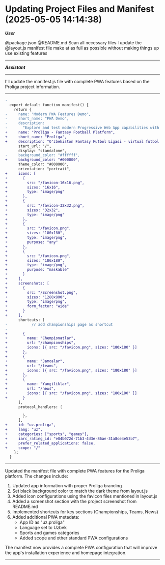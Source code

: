 <!-- Generated by SpecStory -->

# Updating Project Files and Manifest (2025-05-05 14:14:38)

_**User**_

@package.json  @README.md  Scan all necessary files I update the @layout.js  manifest file make at as full as possible without making things up use existing features 

---

_**Assistant**_



---

I'll update the manifest.js file with complete PWA features based on the Proliga project information.

---

```diff
- 
  export default function manifest() {
    return {
-     name: "Modern PWA Features Demo",
-     short_name: "PWA Demo",
-     description:
-       "Explore and test modern Progressive Web App capabilities with real-world examples",
+     name: "Proliga - Fantasy Football Platform",
+     short_name: "Proliga",
+     description: "O'zbekiston Fantasy Futbol Ligasi - virtual futbol o'yini bo'lib, haqiqiy futbol ligalarining o'yinchilariga asoslangan",
      start_url: "/",
      display: "standalone",
-     background_color: "#ffffff",
+     background_color: "#000000",
      theme_color: "#000000",
      orientation: "portrait",
+     icons: [
+       {
+         src: "/favicon-16x16.png",
+         sizes: "16x16",
+         type: "image/png"
+       },
+       {
+         src: "/favicon-32x32.png",
+         sizes: "32x32",
+         type: "image/png"
+       },
+       {
+         src: "/favicon.png",
+         sizes: "180x180",
+         type: "image/png",
+         purpose: "any"
+       },
+       {
+         src: "/favicon.png",
+         sizes: "180x180",
+         type: "image/png",
+         purpose: "maskable"
+       }
+     ],
+     screenshots: [
+       {
+         src: "/Screenshot.png",
+         sizes: "1280x800",
+         type: "image/png",
+         form_factor: "wide"
+       }
+     ],
      shortcuts: [
-           // add championships page as shortcut
-             
+       {
+         name: "Chempionatlar",
+         url: "/championships",
+         icons: [{ src: "/favicon.png", sizes: "180x180" }]
+       },
+       {
+         name: "Jamoalar",
+         url: "/teams",
+         icons: [{ src: "/favicon.png", sizes: "180x180" }]
+       },
+       {
+         name: "Yangiliklar",
+         url: "/news",
+         icons: [{ src: "/favicon.png", sizes: "180x180" }]
+       }
      ],
      protocol_handlers: [
```

```diff
        },
      ],
+     id: "uz.proliga",
+     lang: "uz",
+     categories: ["sports", "games"],
+     iarc_rating_id: "e84b072d-71b3-4d3e-86ae-31a8ce4e53b7",
+     prefer_related_applications: false,
+     scope: "/"
    };
  }
```

---

Updated the manifest file with complete PWA features for the Proliga platform. The changes include:

1. Updated app information with proper Proliga branding
2. Set black background color to match the dark theme from layout.js
3. Added icon configurations using the favicon files mentioned in layout.js
4. Added a screenshot section with the project screenshot from README.md
5. Implemented shortcuts for key sections (Championships, Teams, News)
6. Added additional PWA metadata:
   - App ID as "uz.proliga"
   - Language set to Uzbek
   - Sports and games categories
   - Added scope and other standard PWA configurations

The manifest now provides a complete PWA configuration that will improve the app's installation experience and homepage integration.

---

